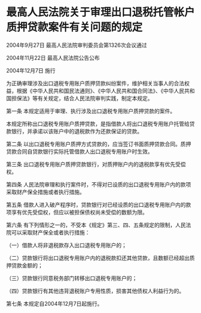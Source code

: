 # 最高人民法院关于审理出口退税托管帐户质押贷款案件有关问题的规定

2004年9月27日 最高人民法院审判委员会第1326次会议通过

2004年11月22日 最高人民法院公告公布

2004年12月7日 施行



为正确审理涉及出口退税专用账户质押贷款纠纷案件，维护相关当事人的合法权益，根据《中华人民共和国民法通则》、《中华人民共和国合同法》、《中华人民共和国担保法》等有关规定，结合人民法院审判实践，制定本规定。

第一条 本规定适用于审理、执行涉及出口退税专用账户质押贷款的案件。

本规定所称出口退税专用账户质押贷款，是指借款人将出口退税专用账户托管给贷款银行，并承诺以该账户中的退税款作为还款保证的贷款。

第二条 以出口退税专用账户质押方式贷款的，应当签订书面质押贷款合同。质押贷款合同自贷款银行实际托管借款人出口退税专用账户时生效。

第三条 出口退税专用账户质押贷款银行，对质押账户内的退税款享有优先受偿权。

第四条 人民法院审理和执行案件时，不得对已设质的出口退税专用账户内的款项采取财产保全措施或者执行措施。

第五条 借款人进入破产程序时，贷款银行对已经设质的出口退税专用账户内的款项享有优先受偿权，但应以被担保债权尚未受偿的数额为限。

第六条 有下列情形之一的，不受本《规定》第三、四、五条规定的限制，人民法院可以采取财产保全或者执行措施：

（一）借款人将非退税款存入出口退税专用账户的；

（二）贷款银行将出口退税专用账户内的退税款扣还其他贷款，且数额已经超出质押贷款金额的；

（三）贷款银行同意税务部门转移出口退税专用账户的；

（四）贷款银行有其他违背退税账户专用性质，损害其他债权人利益行为的。

第七条 本规定自2004年12月7日起施行。